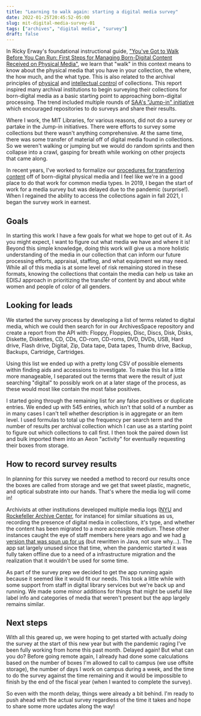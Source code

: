 ```yaml
---
title: "Learning to walk again: starting a digital media survey"
date: 2022-01-25T20:45:52-05:00
slug: mit-digital-media-survey-01
tags: ["archives", "digital media", "survey"]
draft: false
---
```


In Ricky Erway's foundational instructional guide, ["You've Got to Walk Before You Can Run: First Steps for Managing Born-Digital Content Received on Physical Media"](https://www.oclc.org/research/publications/2012/oclcresearch-managing-born-digital-physical-media.html), we learn that "walk" in this context means to know about the physical media that you have in your collection, the where, the how much, and the what type. This is also related to the archival principles of [physical](https://dictionary.archivists.org/entry/physical-control.html) and [intellectual control](https://dictionary.archivists.org/entry/intellectual-control.html) of collections. This report inspired many archival institutions to begin surveying their collections for born-digital media as a basic starting point to approaching born-digital processing. The trend included multiple rounds of [SAA's "Jump-in" initiative](https://www2.archivists.org/groups/manuscript-repositories-section/jump-in-initiative-0) which encouraged repositories to do surveys and share their results. 

Where I work, the MIT Libraries, for various reasons, did not do a survey or partake in the Jump-in initiatives. There were efforts to survey some collections but there wasn't anything comprehensive. At the same time, there was some transfer of material off of digital media found in collections. So we weren't walking or jumping but we would do random sprints and then collapse into a crawl, gasping for breath while working on other projects that came along.

In recent years, I've worked to formalize our [procedures for transferring content](https://wikis.mit.edu/confluence/x/8xmuC) off of born-digital physical media and I feel like we're in a good place to do that work for common media types. In 2019, I began the start of work for a media survey but was delayed due to the pandemic (surprise!). When I regained the ability to access the collections again in fall 2021, I began the survey work in earnest.

## Goals

In starting this work I have a few goals for what we hope to get out of it. As you might expect, I want to figure out what media we have and where it is! Beyond this simple knowledge, doing this work will give us a more holistic understanding of the media in our collection that can inform our future processing efforts, appraisal, staffing, and what equipment we may need. While all of this media is at some level of risk remaining stored in these formats, knowing the collections that contain the media can help us take an EDISJ approach in prioritizing the transfer of content by and about white women and people of color of all genders.

## Looking for leads

We started the survey process by developing a list of terms related to digital media, which we could then search for in our ArchivesSpace repository and create a report from the API with: Floppy, Floppies, Disc, Discs, Disk, Disks, Diskette, Diskettes, CD, CDs, CD-rom, CD-roms, DVD, DVDs, USB, Hard drive, Flash drive, Digital, Zip, Data tape, Data tapes, Thumb drive, Backup, Backups, Cartridge, Cartridges.

Using this list we ended up with a pretty long CSV of possible elements within finding aids and accessions to investigate. To make this list a little more manageable, I separated out the terms that were the result of just searching "digital" to possibly work on at a later stage of the process, as these would most like contain the most false positives.

I started going through the remaining list for any false positives or duplicate entries. We ended up with 545 entries, which isn't that solid of a number as in many cases I can't tell whether description is in aggregate or an item level. I used formulas to total up the frequency per search term and the number of results per archival collection which I can use as a starting point to figure out which collections to call first. I then took the paired down list and bulk imported them into an Aeon "activity" for eventually requesting their boxes from storage.

## How to record survey results

In planning for this survey we needed a method to record our results once the boxes are called from storage and we get that sweet plastic, magnetic, and optical substrate into our hands. That's where the media log will come in!

Archivists at other institutions developed multiple media logs ([NYU](https://github.com/NYULibraries/medialog) and [Rockefeller Archive Center](https://github.com/RockefellerArchiveCenter/dm_log), for instance) for similar situations as us, recording the presence of digital media in collections, it's type, and whether the content has been migrated to a more accessible medium. These other instances caught the eye of staff members here years ago and we had [a version that was spun up for us](https://github.com/MITLibraries/adml) (but rewritten in Java, not sure why...). The app sat largely unused since that time, when the pandemic started it was fully taken offline due to a need of a infrastructure migration and the realization that it wouldn't be used for some time.

As part of the survey prep we decided to get the app running again because it seemed like it would fit our needs. This took a little while with some support from staff in digital library services but we're back up and running. We made some minor additions for things that might be useful like label info and categories of media that weren't present but the app largely remains similar.

## Next steps

With all this geared up, we were hoping to get started with actually *doing* the survey at the start of this new year but with the pandemic raging I've been fully working from home this past month. Delayed again! But what can you do? Before going remote again, I already had done some calculations based on the number of boxes I'm allowed to call to campus (we use offsite storage), the number of days I work on campus during a week, and the time to do the survey against the time remaining and it would be impossible to finish by the end of the fiscal year (when I wanted to complete the survey).

So even with the month delay, things were already a bit behind. I'm ready to push ahead with the actual survey regardless of the time it takes and hope to share some more updates along the way!
